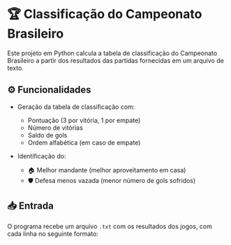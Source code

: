 # 🏆 Classificação do Campeonato Brasileiro

Este projeto em Python calcula a tabela de classificação do Campeonato Brasileiro a partir dos resultados das partidas fornecidas em um arquivo de texto.

## ⚙️ Funcionalidades

- Geração da tabela de classificação com:
  - Pontuação (3 por vitória, 1 por empate)
  - Número de vitórias
  - Saldo de gols
  - Ordem alfabética (em caso de empate)

- Identificação do:
  - 🏠 Melhor mandante (melhor aproveitamento em casa)
  - 🛡️ Defesa menos vazada (menor número de gols sofridos)

## 📥 Entrada

O programa recebe um arquivo `.txt` com os resultados dos jogos, com cada linha no seguinte formato:

